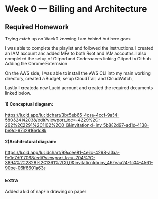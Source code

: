 # Week 0 — Billing and Architecture

## Required Homework

Trying catch up on Week0 knowing I am behind but here goes.

I was able to complete the playlist and followed the instructions. I created an IAM account and added MFA to both Root and IAM accoutns. I also completed the setup of Gitpod and Codespaces linking Gitpod to Github. Adding the Chrome Externsion

On the AWS side, I was able to install the AWS CLI into my main working directory, created a Budget, setup CloudTrail, and CloudWatch, 

Lastly I createda new Lucid account and created the required documents linked below.
 #### 1) Conceptual diagram: 
 https://lucid.app/lucidchart/3bc5eb65-4caa-4ccf-9a54-580324142038/edit?viewport_loc=-4229%2C-262%2C2291%2C1102%2C0_0&invitationId=inv_5b882d97-ad1d-4138-be9d-9762916e1c8b
 #### 2)Architectural diagram: 
 https://lucid.app/lucidchart/99ccee81-4e6c-4298-a3aa-9c1e7d917068/edit?viewport_loc=-704%2C-3894%2C2828%2C1361%2C0_0&invitationId=inv_462eaa24-1c34-4561-90be-06ff6601a63e
 
 
 ### Extra
 Added a kid of napkin drawing on paper 
